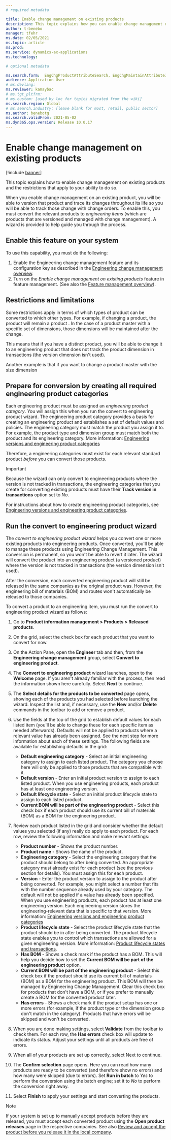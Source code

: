 ```yaml
---
# required metadata

title: Enable change management on existing products
description: This topic explains how you can enable change management on existing products and the restrictions on the cases where you are able to do so
author: t-benebo
manager: tfehr
ms.date: 02/05/2021
ms.topic: article
ms.prod: 
ms.service: dynamics-ax-applications
ms.technology: 

# optional metadata

ms.search.form:  EngChgProductAttributeSearch, EngChgMaintainAttributeInheritance, EngChgAttribute
audience: Application User
# ms.devlang: 
ms.reviewer: kamaybac
# ms.tgt_pltfrm: 
# ms.custom: [used by loc for topics migrated from the wiki]
ms.search.region: Global
# ms.search.industry: [leave blank for most, retail, public sector]
ms.author: benebotg
ms.search.validFrom: 2021-05-02
ms.dyn365.ops.version: Release 10.0.17
---
```


# Enable change management on existing products

[!include [banner](../includes/banner.md)]

This topic explains how to enable change management on existing products and the restrictions that apply to your ability to do so.

When you enable change management on an existing product, you will be able to version that product and trace its changes throughout its life so you will be able to track those change with change orders. To enable this, you must convert the relevant products to *engineering items* (which are products that are versioned and managed with change management). A wizard is provided to help guide you through the process.

## Enable this feature on your system

To use this capability, you must do the following:

1. Enable the Engineering change management feature and its configuration key as described in the [Engineering change management overview](product-engineering-overview.md).
1. Turn on the *Enable change management on existing products* feature in feature management. (See also the [Feature management overview](../../fin-ops-core/fin-ops/get-started/feature-management/feature-management-overview.md)).

## Restrictions and limitations

<!-- I think customers will be concerned about this. If possible, we should be specific and complete, not just give examples. -->

Some restrictions apply in terms of which types of product can be converted to which other types. For example, if changing a product, the product will remain a product <!-- I don't understand this -->. In the case of a product master with a specific set of dimensions, those dimensions will be maintained after the change.

This means that if you have a distinct product, you will be able to change it to an engineering product that does not track the product dimension in transactions (the version dimension isn't used).

Another example is that if you want to change a product master with the size dimension <!-- I think something is missing here. -->

## Prepare for conversion by creating all required engineering product categories

Each engineering product must be assigned an *engineering product category*. You will assign this when you run the convert to engineering product wizard. The engineering product category provides a basis for creating an engineering product and establishes a set of default values and policies. The engineering category must match the product you assign it to. For example, the product type and dimension group must match both the product and its engineering category. More information: [Engineering versions and engineering product categories](engineering-versions-product-category.md)

Therefore, a engineering categories must exist for each relevant standard product *before* you can convert those products. 

> [!IMPORTANT]
> Because the wizard can only convert to engineering products where the version is not tracked in transactions, the engineering categories that you create for converting existing products must have their **Track version in transactions** option set to *No*.

For instructions about how to create engineering product categories, see [Engineering versions and engineering product categories](engineering-versions-product-category.md).

## Run the convert to engineering product wizard

The *convert to engineering product wizard* helps you convert one or more existing products into engineering products. Once converted, you'll be able to manage these products using Engineering Change Management. This conversion is permanent, so you won't be able to revert it later. The wizard will convert the product into an engineering product (a versioned product) where the version is not tracked in transactions (the version dimension isn't used).

After the conversion, each converted engineering product will still be released in the same companies as the original product was. However, the engineering bill of materials (BOM) and routes won't automatically be released to those companies. 

To convert a product to an engineering item, you must run the convert to engineering product wizard as follows:

1. Go to **Product information management \> Products \> Released products**.
1. On the grid, select the check box for each product that you want to convert for now.
1. On the Action Pane, open the **Engineer** tab and then, from the **Engineering change management** group, select **Convert to engineering product**.
1. The **Convert to engineering product** wizard launches, open to the **Welcome** page. If you aren't already familiar with the process, then read the information shown here carefully. Select **Next** to continue.
1. The **Select details for the products to be converted** page opens, showing each of the products you had selected before launching the wizard. Inspect the list and, if necessary, use the **New** and/or **Delete** commands in the toolbar to add or remove a product.
1. Use the fields at the top of the grid to establish default values for each listed item (you'll be able to change these for each specific item as needed afterwards). Defaults will not be applied to products where a relevant value has already been assigned. See the next step for more information about each of these settings. The following fields are available for establishing defaults in the grid:
    - **Default engineering category** - Select an initial engineering category to assign to each listed product. The category you choose here will only be applied to those products that are compatible with it.
    - **Default version** - Enter an initial product version to assign to each listed product. When you use engineering products, each product has at least one engineering version.
    - **Default lifecycle state** - Select an initial product lifecycle state to assign to each listed product.
    - **Current BOM will be part of the engineering product** - Select this check box if each product should use its current bill of materials (BOM) as a BOM for the engineering product.

1. Review each product listed in the grid and consider whether the default values you selected (if any) really do apply to each product. For each row, review the following information and make relevant settings:
    - **Product number** - Shows the product number.
    - **Product name** - Shows the name of the product.
    - **Engineering category** - Select the engineering category that the product should belong to after being converted. An appropriate category must already exist for each product (see the previous section for details). You must assign this for each product.
    - **Version** - Enter the product version to assign to the product after being converted. For example, you might select a number that fits with the number sequence already used by your category. The default will not be applied if a value has already been specified. <!-- Typically start with 1.0? Any advice? --> When you use engineering products, each product has at least one engineering version. Each engineering version stores the engineering-relevant data that is specific to that version. More information: [Engineering versions and engineering product categories](engineering-versions-product-category.md)
    - **Product lifecycle state** - Select the product lifecycle state that the product should be in after being converted.  The product lifecycle state enables you to control which transactions are allowed for a given engineering version. More information: [Product lifecycle states and transactions](product-lifecycle-state-transactions.md).
    - **Has BOM** - Shows a check mark if the product has a BOM. This will help you decide how to set the **Current BOM will be part of the engineering product** option.
    - **Current BOM will be part of the engineering product** - Select this check box if the product should use its current bill of materials (BOM) as a BOM for the engineering product. This BOM will then be managed by Engineering Change Management. Clear this check box for products that don't have a BOM, or if you prefer to manually create a BOM for the converted product later.
    - **Has errors** - Shows a check mark if the product setup has one or more errors (for example, if the product type or the dimension group don't match in the category). Products that have errors will be skipped and won't be converted.

1. When you are done making settings, select **Validate** from the toolbar to check them. For each row, the **Has errors** check box will update to indicate its status. Adjust your settings until all products are free of errors.
1. When all of your products are set up correctly, select Next to continue.
1. The **Confirm selection** page opens. Here you can read how many products are ready to be converted (and therefore show no errors) and how many were skipped (due to errors). Set **Run in batch** to *Yes* to perform the conversion using the batch engine; set it to *No* to perform the conversion right away. <!-- Please confirm this description of **Run in batch** -->
1. Select **Finish** to apply your settings and start converting the products.

> [!NOTE]
> If your system is set up to manually accept products before they are released, you must accept each converted product using the **Open product releases** page in the respective companies. See also [Review and accept the product before you release it in the local company](engineering-scenarios.md#accept).

